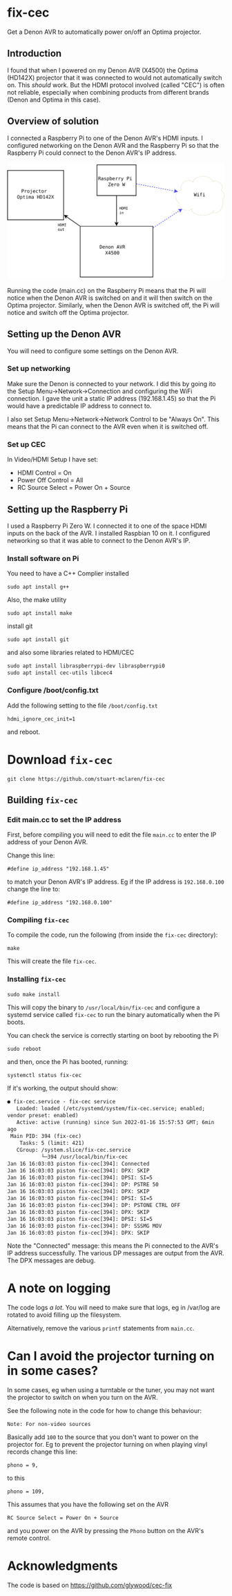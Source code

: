 # fix-cec

Get a Denon AVR to automatically power on/off an Optima projector.

## Introduction

I found that when I powered on my Denon AVR (X4500) the Optima (HD142X)
projector that it was connected to would not automatically switch on. This
*should* work.  But the HDMI protocol involved (called "CEC") is often
not reliable, especially when combining products from different brands
(Denon and Optima in this case).

## Overview of solution

I connected a Raspberry Pi to one of the Denon AVR's HDMI inputs.
I configured networking on the Denon AVR and the Raspberry Pi
so that the Raspberry Pi could connect to the Denon AVR's IP
address.

![Overview](./doc/fix-cec.svg) 

Running the code (main.cc) on the Raspberry Pi means that the Pi
will notice when the Denon AVR is switched on and it will then
switch on the Optima projector. Similarly, when the Denon AVR
is switched off, the Pi will notice and switch off the Optima
projector.

## Setting up the Denon AVR

You will need to configure some settings on the Denon AVR.

### Set up networking

Make sure the Denon is connected to your network. I did this
by going ito the Setup Menu->Network->Connection and configuring
the WiFi connection. I gave the unit a static IP address
(192.168.1.45) so that the Pi would have a predictable IP
address to connect to.

I also set Setup Menu->Network->Network Control to be "Always On".
This means that the Pi can connect to the AVR even when it
is switched off.

### Set up CEC

In Video/HDMI Setup I have set:

* HDMI Control = On
* Power Off Control = All
* RC Source Select = Power On + Source

## Setting up the Raspberry Pi

I used a Raspberry Pi Zero W. I connected it to one of the space HDMI
inputs on the back of the AVR.  I installed Raspbian 10 on it. I
configured networking so that it was able to connect to the Denon
AVR's IP.

### Install software on Pi

You need to have a C++ Complier installed

```
sudo apt install g++
```

Also, the make utility

```
sudo apt install make
```

install git

```
sudo apt install git
```

and also some libraries related to HDMI/CEC

```
sudo apt install libraspberrypi-dev libraspberrypi0
sudo apt install cec-utils libcec4
```

### Configure /boot/config.txt

Add the following setting to the file `/boot/config.txt`

```
hdmi_ignore_cec_init=1
```

and reboot.

# Download `fix-cec`

```
git clone https://github.com/stuart-mclaren/fix-cec
```
## Building `fix-cec`

### Edit main.cc to set the IP address

First, before compiling you will need to edit the file `main.cc` to
enter the IP address of your Denon AVR.

Change this line:

```
#define ip_address "192.168.1.45"
```

to match your Denon AVR's IP address. Eg if the IP
address is `192.168.0.100` change the line to:

```
#define ip_address "192.168.0.100"
```

### Compiling `fix-cec`

To compile the code, run the following (from inside the `fix-cec`
directory):

```
make
```

This will create the file `fix-cec`.

### Installing `fix-cec`

```
sudo make install
```

This will copy the binary to `/usr/local/bin/fix-cec` and configure a systemd
service called `fix-cec` to run the binary automatically when the Pi boots.

You can check the service is correctly starting on boot by rebooting
the Pi


```
sudo reboot
```

and then, once the Pi has booted, running:

```
systemctl status fix-cec
```

If it's working, the output should show:

```
● fix-cec.service - fix-cec service
   Loaded: loaded (/etc/systemd/system/fix-cec.service; enabled; vendor preset: enabled)
   Active: active (running) since Sun 2022-01-16 15:57:53 GMT; 6min ago
 Main PID: 394 (fix-cec)
    Tasks: 5 (limit: 421)
   CGroup: /system.slice/fix-cec.service
           └─394 /usr/local/bin/fix-cec
Jan 16 16:03:03 piston fix-cec[394]: Connected
Jan 16 16:03:03 piston fix-cec[394]: DPX: SKIP
Jan 16 16:03:03 piston fix-cec[394]: DPSI: SI=5
Jan 16 16:03:03 piston fix-cec[394]: DP: PSTRE 50
Jan 16 16:03:03 piston fix-cec[394]: DPX: SKIP
Jan 16 16:03:03 piston fix-cec[394]: DPSI: SI=5
Jan 16 16:03:03 piston fix-cec[394]: DP: PSTONE CTRL OFF
Jan 16 16:03:03 piston fix-cec[394]: DPX: SKIP
Jan 16 16:03:03 piston fix-cec[394]: DPSI: SI=5
Jan 16 16:03:03 piston fix-cec[394]: DP: SSSMG MOV
Jan 16 16:03:03 piston fix-cec[394]: DPX: SKIP
```

Note the "Connected" message: this means the Pi connected to the AVR's
IP address successfully. The various DP messages are output from the AVR.
The DPX messages are debug.

# A note on logging

The code logs *a lot*. You will need to make sure that logs, eg
in /var/log are rotated to avoid filling up the filesystem.

Alternatively, remove the various `printf` statements from `main.cc`.

# Can I avoid the projector turning on in some cases?

In some cases, eg when using a turntable or the tuner, you may not want
the projector to switch on when you turn on the AVR.

See the following note in the code for how to change this behaviour:

```
Note: For non-video sources
```

Basically add `100` to the source that you don't want to power on the
projector for. Eg to prevent the projector turning on when playing vinyl
records change this line:

```
phono = 9,
```
to this

```
phono = 109,
```

This assumes that you have the following set on the AVR

```
RC Source Select = Power On + Source
```

and you power on the AVR by pressing the `Phono` button
on the AVR's remote control.

# Acknowledgments

The code is based on https://github.com/glywood/cec-fix
